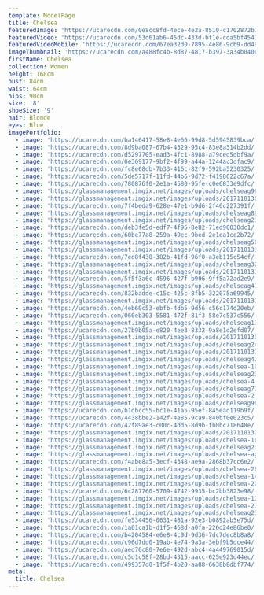 ```yaml
---
template: ModelPage
title: Chelsea
featuredImage: 'https://ucarecdn.com/0e8cc8fd-4ece-4e2a-8510-c1702872b72c/'
featuredVideo: 'https://ucarecdn.com/53d61ab6-45dc-433d-bf1e-cda5bf454109/'
featuredVideoMobile: 'https://ucarecdn.com/67ea32d0-7895-4e86-9cb9-dd49becdace2/'
imageThumbnail: 'https://ucarecdn.com/a488fc4b-8d87-4817-b397-3a34b040ef1d/'
firstName: Chelsea
collection: Women
height: 168cm
bust: 84cm
waist: 64cm
hips: 90cm
size: '8'
shoeSize: '9'
hair: Blonde
eyes: Blue
imagePortfolio:
  - image: 'https://ucarecdn.com/ba146417-58e8-4e66-99d8-5d5945839bca/'
  - image: 'https://ucarecdn.com/8d9ba087-67b4-4329-95c4-83e8a314b2dd/'
  - image: 'https://ucarecdn.com/d5297705-ead3-4fc1-8988-a79ced5dbf9a/'
  - image: 'https://ucarecdn.com/0e369177-9bf2-4f99-a44a-1244ac3dfac9/'
  - image: 'https://ucarecdn.com/fc8e68db-7b33-416c-82f9-592ba5230325/'
  - image: 'https://ucarecdn.com/5de5717f-11fd-44b6-9d72-f4198622c67a/'
  - image: 'https://ucarecdn.com/780876f0-2e1a-4580-95fe-c0e6833e9dfc/'
  - image: 'https://glassmanagement.imgix.net/images/uploads/chelseag987421111111.png'
  - image: 'https://glassmanagement.imgix.net/images/uploads/201711013097.jpg'
  - image: 'https://ucarecdn.com/7f4beda9-628e-47e1-b9d6-2f46c227391f/'
  - image: 'https://glassmanagement.imgix.net/images/uploads/chelseag897243.jpg'
  - image: 'https://glassmanagement.imgix.net/images/uploads/chelseag234678.jpg'
  - image: 'https://ucarecdn.com/deb3fe5d-edf7-4f95-8e82-71ed90030dc1/'
  - image: 'https://ucarecdn.com/60be77a8-259a-49ec-9bed-2e1ea1ce2b72/'
  - image: 'https://glassmanagement.imgix.net/images/uploads/chelseag56490.jpg'
  - image: 'https://glassmanagement.imgix.net/images/uploads/201711013185.jpg'
  - image: 'https://ucarecdn.com/7ed8f438-382b-41fd-96f0-a3eb115c54cf/'
  - image: 'https://glassmanagement.imgix.net/images/uploads/chelseag3247689.jpg'
  - image: 'https://glassmanagement.imgix.net/images/uploads/201711013163.jpg'
  - image: 'https://ucarecdn.com/5f5f3a6c-4596-427f-b906-9ff5a72ad2e9/'
  - image: 'https://glassmanagement.imgix.net/images/uploads/chelseag47298.jpg'
  - image: 'https://ucarecdn.com/832badde-c15c-425c-8fb5-322075a69945/'
  - image: 'https://glassmanagement.imgix.net/images/uploads/201711013132.jpg'
  - image: 'https://ucarecdn.com/4eb60c53-ebfb-4db5-9d56-c56c174d20eb/'
  - image: 'https://ucarecdn.com/060eb303-5581-472f-81f3-58e7c537c556/'
  - image: 'https://glassmanagement.imgix.net/images/uploads/chelseag13413.jpg'
  - image: 'https://ucarecdn.com/27b9b05a-e820-4ee3-8332-9a8e1d2efd07/'
  - image: 'https://glassmanagement.imgix.net/images/uploads/201711013092.jpg'
  - image: 'https://glassmanagement.imgix.net/images/uploads/chelseag247432789342.jpg'
  - image: 'https://glassmanagement.imgix.net/images/uploads/201711013167.jpg'
  - image: 'https://glassmanagement.imgix.net/images/uploads/chelseag4287936.jpg'
  - image: 'https://glassmanagement.imgix.net/images/uploads/chelsea-10.jpg'
  - image: 'https://glassmanagement.imgix.net/images/uploads/chelseag234789.jpg'
  - image: 'https://glassmanagement.imgix.net/images/uploads/chelsea-4.jpg'
  - image: 'https://glassmanagement.imgix.net/images/uploads/chelseag72483.jpg'
  - image: 'https://glassmanagement.imgix.net/images/uploads/chelsea-2.jpg'
  - image: 'https://glassmanagement.imgix.net/images/uploads/chelseag98742.jpg'
  - image: 'https://ucarecdn.com/b1dbcc55-bc1e-41a5-95ef-845ead119b9f/'
  - image: 'https://ucarecdn.com/4438bbe2-142f-4e85-9ca9-840bf0e023c5/'
  - image: 'https://ucarecdn.com/42f89ae3-c00c-4dd5-8d9b-fb0bc718648e/'
  - image: 'https://glassmanagement.imgix.net/images/uploads/201711013258crop.jpg'
  - image: 'https://glassmanagement.imgix.net/images/uploads/chelsea-16.jpg'
  - image: 'https://glassmanagement.imgix.net/images/uploads/chelseag2347868.jpg'
  - image: 'https://glassmanagement.imgix.net/images/uploads/chelsea-again2812.jpg'
  - image: 'https://ucarecdn.com/f4abe8a5-3ecf-4348-ae9a-2868b37cc6e2/'
  - image: 'https://glassmanagement.imgix.net/images/uploads/chelsea-26.jpg'
  - image: 'https://glassmanagement.imgix.net/images/uploads/chelsea-14.jpg'
  - image: 'https://glassmanagement.imgix.net/images/uploads/chelsea-20.jpg'
  - image: 'https://ucarecdn.com/6c287760-5709-4742-9935-bc2bb3823e98/'
  - image: 'https://glassmanagement.imgix.net/images/uploads/chelsea-12.jpg'
  - image: 'https://glassmanagement.imgix.net/images/uploads/chelsea-21.jpg'
  - image: 'https://glassmanagement.imgix.net/images/uploads/chelseag238497.jpg'
  - image: 'https://ucarecdn.com/fe534456-0631-481a-92e3-b0892ab5e75d/'
  - image: 'https://ucarecdn.com/1a01ca1b-d1f5-468d-a0fa-226d24e86be0/'
  - image: 'https://ucarecdn.com/b4204584-e6e8-4c9d-9d36-7dc7dec8b8a8/'
  - image: 'https://ucarecdn.com/c96d7dd0-19ab-4e74-9a3a-3ebf9b5dce44/'
  - image: 'https://ucarecdn.com/aed70c80-7e6e-492d-abc4-4a449769015d/'
  - image: 'https://ucarecdn.com/c5d1c58f-28bd-4315-aacc-625e923d44ec/'
  - image: 'https://ucarecdn.com/499357d0-1f5f-4b20-aa88-6638b8dbf774/'
meta:
  title: Chelsea
---
```


